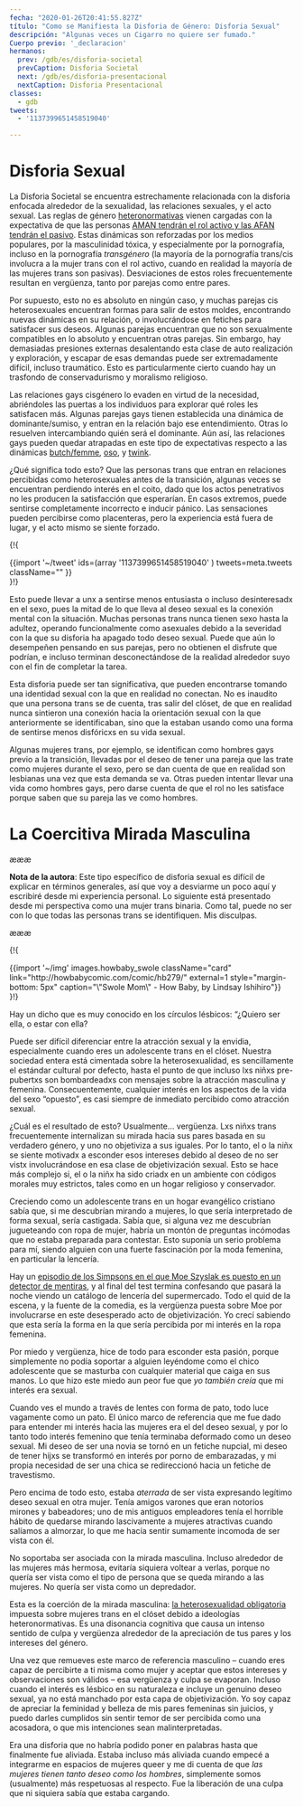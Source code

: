 ```yaml
---
fecha: "2020-01-26T20:41:55.827Z"
título: "Como se Manifiesta la Disforia de Género: Disforia Sexual"
descripción: "Algunas veces un Cigarro no quiere ser fumado."
Cuerpo previo: '_declaracion'
hermanos:
  prev: /gdb/es/disforia-societal
  prevCaption: Disforia Societal
  next: /gdb/es/disforia-presentacional
  nextCaption: Disforia Presentacional
classes:
  - gdb
tweets:
  - '1137399651458519040'

---
```


# Disforia Sexual

La Disforia Societal se encuentra estrechamente relacionada con la disforia enfocada alrededor de la sexualidad, las relaciones sexuales, y el acto sexual. Las reglas de género [heteronormativas](https://es.wikipedia.org/wiki/Heteronormatividad) vienen cargadas con la expectativa de que las personas [AMAN tendrán el rol activo y las AFAN tendrán el pasivo](https://es.wikipedia.org/wiki/Activo,_pasivo_y_vers%C3%A1til). Estas dinámicas son reforzadas por los medios populares, por la masculinidad tóxica, y especialmente por la pornografía, incluso en la pornografía *transgénero* (la mayoría de la pornografía trans/cis involucra a la mujer trans con el rol activo, cuando en realidad la mayoría de las mujeres trans son pasivas). Desviaciones de estos roles frecuentemente resultan en vergüenza, tanto por parejas como entre pares.

Por supuesto, esto no es absoluto en ningún caso, y muchas parejas cis heterosexuales encuentran formas para salir de estos moldes, encontrando nuevas dinámicas en su relación, o involucrándose en fetiches para satisfacer sus deseos. Algunas parejas encuentran que no son sexualmente compatibles en lo absoluto y encuentran otras parejas. Sin embargo, hay demasiadas presiones externas desalentando esta clase de auto realización y exploración, y escapar de esas demandas puede ser extremadamente difícil, incluso traumático. Esto es particularmente cierto cuando hay un trasfondo de conservadurismo y moralismo religioso.

Las relaciones gays cisgénero lo evaden en virtud de la necesidad, abriéndoles las puertas a los individuos para explorar qué roles les satisfacen más. Algunas parejas gays tienen establecida una dinámica de dominante/sumiso, y entran en la relación bajo ese entendimiento. Otras lo resuelven intercambiando quién será el dominante. Aún así, las relaciones gays pueden quedar atrapadas en este tipo de expectativas respecto a las dinámicas [butch/femme]( https://es.wikipedia.org/wiki/Butch_y_femme), [oso]( https://es.wikipedia.org/wiki/Oso_(argot_gay)), y [twink]( https://es.wikipedia.org/wiki/Twink_(sexualidad)).

¿Qué significa todo esto? Que las personas trans que entran en relaciones percibidas como heterosexuales antes de la transición, algunas veces se encuentran perdiendo interés en el coito, dado que los actos penetrativos no les producen la satisfacción que esperarían. En casos extremos, puede sentirse completamente incorrecto e inducir pánico. Las sensaciones pueden percibirse como placenteras, pero la experiencia está fuera de lugar, y el acto mismo se siente forzado.

{!{ <div class="gutter">{{import '~/tweet' ids=(array
    '1137399651458519040'
) tweets=meta.tweets className="" }}</div> }!}

Esto puede llevar a unx a sentirse menos entusiasta o incluso desinteresadx en el sexo, pues la mitad de lo que lleva al deseo sexual es la conexión mental con la situación. Muchas personas trans nunca tienen sexo hasta la adultez, operando funcionalmente como asexuales debido a la severidad con la que su disforia ha apagado todo deseo sexual. Puede que aún lo desempeñen pensando en sus parejas, pero no obtienen el disfrute que podrían, e incluso terminan desconectándose de la realidad alrededor suyo con el fin de completar la tarea.

Esta disforia puede ser tan significativa, que pueden encontrarse tomando una identidad sexual con la que en realidad no conectan. No es inaudito que una persona trans se de cuenta, tras salir del clóset, de que en realidad nunca sintieron una conexión hacia la orientación sexual con la que anteriormente se identificaban, sino que la estaban usando como una forma de sentirse menos disfóricxs en su vida sexual.

Algunas mujeres trans, por ejemplo, se identifican como hombres gays previo a la transición, llevadas por el deseo de tener una pareja que las trate como mujeres durante el sexo, pero se dan cuenta de que en realidad son lesbianas una vez que esta demanda se va. Otras pueden intentar llevar una vida como hombres gays, pero darse cuenta de que el rol no les satisface porque saben que su pareja las ve como hombres.

# La Coercitiva Mirada Masculina

æææ<div class="cw"><p><strong>Nota de la autora</strong>: Este tipo específico de disforia sexual es difícil de explicar en términos generales, así que voy a desviarme un poco aquí y escribiré desde mi experiencia personal. Lo siguiente está presentado desde mi perspectiva como una mujer trans binaria. Como tal, puede no ser con lo que todas las personas trans se identifiquen. Mis disculpas.</p></div>æææ

{!{
<div class="gutter flex">
{{import '~/img' images.howbaby_swole className="card" link="http://howbabycomic.com/comic/hb279/" external=1 style="margin-bottom: 5px" caption="\"Swole Mom\" - How Baby, by Lindsay Ishihiro"}}
</div>
}!}

Hay un dicho que es muy conocido en los círculos lésbicos: “¿Quiero ser ella, o estar con ella?

Puede ser difícil diferenciar entre la atracción sexual y la envidia, especialmente cuando eres un adolescente trans en el clóset. Nuestra sociedad entera está cimentada sobre la heterosexualidad, es sencillamente el estándar cultural por defecto, hasta el punto de que incluso lxs niñxs pre-pubertxs son bombardeadxs con mensajes sobre la atracción masculina y femenina. Consecuentemente, cualquier interés en los aspectos de la vida del sexo “opuesto”, es casi siempre de inmediato percibido como atracción sexual.

¿Cuál es el resultado de esto? Usualmente… vergüenza. Lxs niñxs trans frecuentemente internalizan su mirada hacia sus pares basada en su verdadero género, y uno no objetiviza a sus iguales. Por lo tanto, el o la niñx se siente motivadx a esconder esos intereses debido al deseo de no ser vistx involucrándose en esa clase de objetivización sexual. Esto se hace más complejo si, el o la niñx ha sido criadx en un ambiente con códigos morales muy estrictos, tales como en un hogar religioso y conservador.

Creciendo como un adolescente trans en un hogar evangélico cristiano sabía que, si me descubrían mirando a mujeres, lo que sería interpretado de forma sexual, sería castigada. Sabía que, si alguna vez me descubrían jugueteando con ropa de mujer, habría un montón de preguntas incómodas que no estaba preparada para contestar. Esto suponía un serio problema para mí, siendo alguien con una fuerte fascinación por la moda femenina, en particular la lencería.

Hay un [episodio de los Simpsons en el que Moe Szyslak es puesto en un detector de mentiras]( https://www.youtube.com/watch?v=nI2SvbJA-1k&ab_channel=MrMathys123), y al final del test termina confesando que pasará la noche viendo un catálogo de lencería del supermercado. Todo el quid de la escena, y la fuente de la comedia, es la vergüenza puesta sobre Moe por involucrarse en este desesperado acto de objetivización. Yo crecí sabiendo que esta sería la forma en la que sería percibida por mi interés en la ropa femenina.

Por miedo y vergüenza, hice de todo para esconder esta pasión, porque simplemente no podía soportar a alguien leyéndome como el chico adolescente que se masturba con cualquier material que caiga en sus manos. Lo que hizo este miedo aun peor fue que *yo también creía* que mi interés era sexual.

Cuando ves el mundo a través de lentes con forma de pato, todo luce vagamente como un pato. El único marco de referencia que me fue dado para entender mi interés hacia las mujeres era el del deseo sexual, y por lo tanto todo interés femenino que tenía terminaba deformado como un deseo sexual. Mi deseo de ser una novia se tornó en un fetiche nupcial, mi deseo de tener hijxs se transformó en interés por porno de embarazadas, y mi propia necesidad de ser una chica se redireccionó hacia un fetiche de travestismo.

Pero encima de todo esto, estaba *aterrada* de ser vista expresando legítimo deseo sexual en otra mujer. Tenía amigos varones que eran notorios mirones y babeadores; uno de mis antiguos empleadores tenía el horrible hábito de quedarse mirando lascivamente a mujeres atractivas cuando salíamos a almorzar, lo que me hacía sentir sumamente incomoda de ser vista con él.

No soportaba ser asociada con la mirada masculina. Incluso alrededor de las mujeres más hermosa, evitaría siquiera voltear a verlas, porque no quería ser vista como el tipo de persona que se queda mirando a las mujeres. No quería ser vista como un depredador.

Esta es la coerción de la mirada masculina: [la heterosexualidad obligatoria](https://es.wikipedia.org/wiki/Heterosexualidad_obligatoria) impuesta sobre mujeres trans en el clóset debido a ideologías heteronormativas. Es una disonancia cognitiva que causa un intenso sentido de culpa y vergüenza alrededor de la apreciación de tus pares y los intereses del género.

Una vez que remueves este marco de referencia masculino – cuando eres capaz de percibirte a ti misma como mujer y aceptar que estos intereses y observaciones son válidos – esa vergüenza y culpa se evaporan. Incluso cuando el interés es lésbico en su naturaleza e incluye un genuino deseo sexual, ya no está manchado por esta capa de objetivización. Yo soy capaz de apreciar la feminidad y belleza de mis pares femeninas sin juicios, y puedo darles cumplidos sin sentir temor de ser percibida como una acosadora, o que mis intenciones sean malinterpretadas.

Era una disforia que no habría podido poner en palabras hasta que finalmente fue aliviada. Estaba incluso más aliviada cuando empecé a integrarme en espacios de mujeres queer y me di cuenta de que *las mujeres tienen tanto deseo como los hombres*, simplemente somos (usualmente) más respetuosas al respecto. Fue la liberación de una culpa que ni siquiera sabía que estaba cargando.
